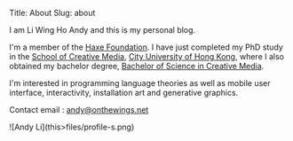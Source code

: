 Title: About
Slug: about

I am Li Wing Ho Andy and this is my personal blog.

I'm a member of the [Haxe Foundation](http://haxe.org/foundation/). I have just completed my PhD study in the [School of Creative Media](http://www.scm.cityu.edu.hk/), [City University of Hong
Kong](http://www.cityu.edu.hk/), where I also obtained my bachelor degree, [Bachelor of Science in Creative Media](http://sweb.cityu.edu.hk/bsccm/).

I'm interested in programming language theories as well as mobile user interface, interactivity, installation art and generative graphics.

Contact email : [andy@onthewings.net](mailto:andy@onthewings.net)

<span class="center">
![Andy Li](this>files/profile-s.png)
</span>
